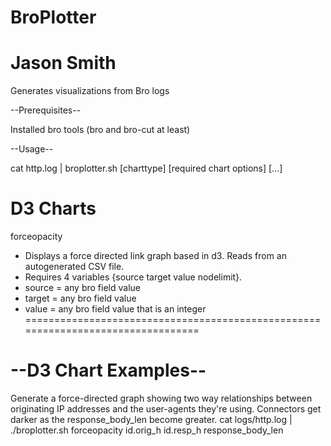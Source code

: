 BroPlotter
===========
Jason Smith
===========

Generates visualizations from Bro logs

--Prerequisites--

Installed bro tools (bro and bro-cut at least)

--Usage--

cat http.log | broplotter.sh [charttype] [required chart options] [...]


D3 Charts
=================================================================================
forceopacity
- Displays a force directed link graph based in d3. Reads from an autogenerated CSV file.
- Requires 4 variables {source target value nodelimit}.
- source = any bro field value
- target = any bro field value
- value = any bro field value that is an integer
=================================================================================


--D3 Chart Examples--
=========================

Generate a force-directed graph showing two way relationships between originating IP addresses and the user-agents they're using. Connectors get darker as the response_body_len become greater.
cat logs/http.log | ./broplotter.sh forceopacity id.orig_h id.resp_h response_body_len
